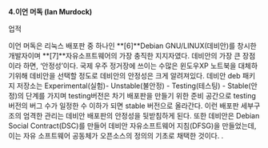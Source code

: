 **4.이언 머독 \(Ian Murdock\)**

업적

이언 머독은 리눅스 배포판 중 하나인 **\[6\]**Debian GNU/LINUX\(데비안\)를 창시한 개발자이며 **\[7\]**자유소프트웨어의 가장 충직한 지지자였다. 데비안의 가장 큰 장점이라 하면, ‘안정성’이다. 국제 우주 정거장에 쓰이는 수많은 윈도우XP 노트북을 대체하기위해 데비안을 선택할 정도로 데비안의 안정성은 크게 알려져있다. 데비안 deb 패키지 저장소는 Experimental\(실험\)- Unstable\(불안정\) - Testing\(테스팅\) - Stable\(안정\)의 단계를 가지며 testing버전은 차기 배포판을 만들기 위한 준비 공간으로 testing버전의 버그 수가 일정한 수 이하가 되면 stable 버전으로 올라간다. 이런 배포판 세부구조의 엄격한 관리는 데비안 배포판의 안정성을 뒷받침하게 된다. 또한 데비안은 Debian Social Contract\(DSC\)를 만들어 데비안 자유소프트웨어 지침\(DFSG\)을 만들었는데, 이는 자유 소프트웨어 공동체가 오픈소스의 정의의 기초로 채택한 것이다. .

